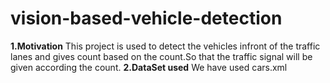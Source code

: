 # vision-based-vehicle-detection
**1.Motivation**
This project is used to detect the vehicles infront of the traffic lanes and gives count based on the count.So that the traffic signal will be given according the count.
**2.DataSet used**
We have used cars.xml
